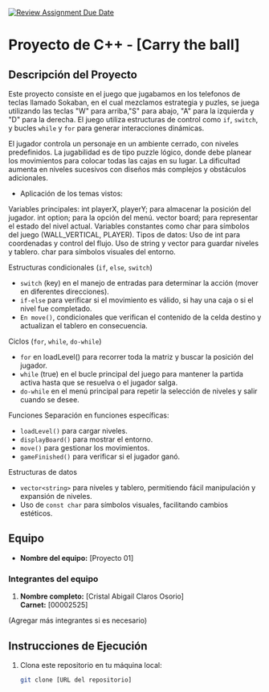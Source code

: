 [![Review Assignment Due Date](https://classroom.github.com/assets/deadline-readme-button-22041afd0340ce965d47ae6ef1cefeee28c7c493a6346c4f15d667ab976d596c.svg)](https://classroom.github.com/a/mi1WNrHU)
# Proyecto de C++ - [Carry the ball]

## Descripción del Proyecto

Este proyecto consiste en el juego que jugabamos en los telefonos de teclas llamado Sokaban, en el cual mezclamos estrategia y puzles, se juega utilizando las teclas "W" para arriba,"S" para abajo, "A" para la izquierda y "D" para la derecha. El juego utiliza estructuras de control como `if`, `switch`, y bucles `while` y `for` para generar interacciones dinámicas.

El jugador controla un personaje en un ambiente cerrado, con niveles predefinidos. La jugabilidad es de tipo puzzle lógico, donde debe planear los movimientos para colocar todas las cajas en su lugar. La dificultad aumenta en niveles sucesivos con diseños más complejos y obstáculos adicionales.

- Aplicación de los temas vistos:

Variables principales:
int playerX, playerY; para almacenar la posición del jugador.
int option; para la opción del menú.
vector<string> board; para representar el estado del nivel actual.
Variables constantes como char para símbolos del juego (WALL_VERTICAL, PLAYER).
Tipos de datos:
Uso de int para coordenadas y control del flujo.
Uso de string y vector<string> para guardar niveles y tablero.
char para símbolos visuales del entorno.

Estructuras condicionales (`if`, `else`, `switch`)
* `switch` (key) en el manejo de entradas para determinar la acción (mover en diferentes direcciones).
* `if-else` para verificar si el movimiento es válido, si hay una caja o si el nivel fue completado.
* `En move()`, condicionales que verifican el contenido de la celda destino y actualizan el tablero en consecuencia.

Ciclos (`for`, `while`, `do-while`)
* `for` en loadLevel() para recorrer toda la matriz y buscar la posición del jugador.
* `while` (true) en el bucle principal del juego para mantener la partida activa hasta que se resuelva o el jugador salga.
* `do-while` en el menú principal para repetir la selección de niveles y salir cuando se desee. 

Funciones
Separación en funciones específicas:
* `loadLevel()` para cargar niveles.
* `displayBoard()` para mostrar el entorno.
* `move()` para gestionar los movimientos.
* `gameFinished()` para verificar si el jugador ganó.

 Estructuras de datos
* `vector<string>` para niveles y tablero, permitiendo fácil manipulación y expansión de niveles.
* Uso de `const char` para símbolos visuales, facilitando cambios estéticos.


 


## Equipo

- **Nombre del equipo:** [Proyecto 01]

### Integrantes del equipo

1. **Nombre completo:** [Cristal Abigail Claros Osorio]  
   **Carnet:** [00002525]


(Agregar más integrantes si es necesario)

## Instrucciones de Ejecución

1. Clona este repositorio en tu máquina local:
   ```bash
   git clone [URL del repositorio]
